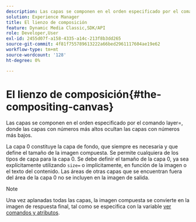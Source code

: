 ```yaml
---
description: Las capas se componen en el orden especificado por el comando layer=, donde las capas con números más altos ocultan las capas con números más bajos.
solution: Experience Manager
title: El lienzo de composición
feature: Dynamic Media Classic,SDK/API
role: Developer,User
exl-id: 2455d07f-a158-4335-a14c-213f8b3dd265
source-git-commit: 4f81f755789613222a66bed2961117604ae19e62
workflow-type: tm+mt
source-wordcount: '128'
ht-degree: 0%

---
```


# El lienzo de composición{#the-compositing-canvas}

Las capas se componen en el orden especificado por el comando layer=, donde las capas con números más altos ocultan las capas con números más bajos.

La capa 0 constituye la capa de fondo, que siempre es necesaria y que define el tamaño de la imagen compuesta. Se permite cualquiera de los tipos de capa para la capa 0. Se debe definir el tamaño de la capa 0, ya sea explícitamente utilizando `size=` o implícitamente, en función de la imagen o el texto del contenido. Las áreas de otras capas que se encuentran fuera del área de la capa 0 no se incluyen en la imagen de salida.

>[!NOTE]
>
>Una vez aplanadas todas las capas, la imagen compuesta se convierte en la imagen de respuesta final, tal como se especifica con la variable [ver comandos y atributos](../../../../../../is-api/http-ref/image-serving-api-ref/c-http-protocol-reference/c-syntax-and-features/c-command-overview/r-view-commands-and-attributes.md#reference-8b3d637d080a47a4ba669a7f0de2ba90).
